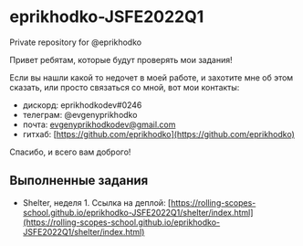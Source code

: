 # eprikhodko-JSFE2022Q1

Private repository for @eprikhodko

Привет ребятам, которые будут проверять мои задания!

Если вы нашли какой то недочет в моей работе, и захотите мне об этом сказать, или просто связаться со мной, вот мои контакты:

- дискорд: eprikhodkodev#0246
- телеграм: @evgenyprikhodko
- почта: evgenyprikhodkodev@gmail.com
- гитхаб: [https://github.com/eprikhodko](https://github.com/eprikhodko)

Спасибо, и всего вам доброго!

## Выполненные задания

- Shelter, неделя 1. Ссылка на деплой: [https://rolling-scopes-school.github.io/eprikhodko-JSFE2022Q1/shelter/index.html](https://rolling-scopes-school.github.io/eprikhodko-JSFE2022Q1/shelter/index.html)
